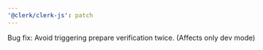 ```yaml
---
'@clerk/clerk-js': patch
---
```


Bug fix: Avoid triggering prepare verification twice. (Affects only dev mode)
